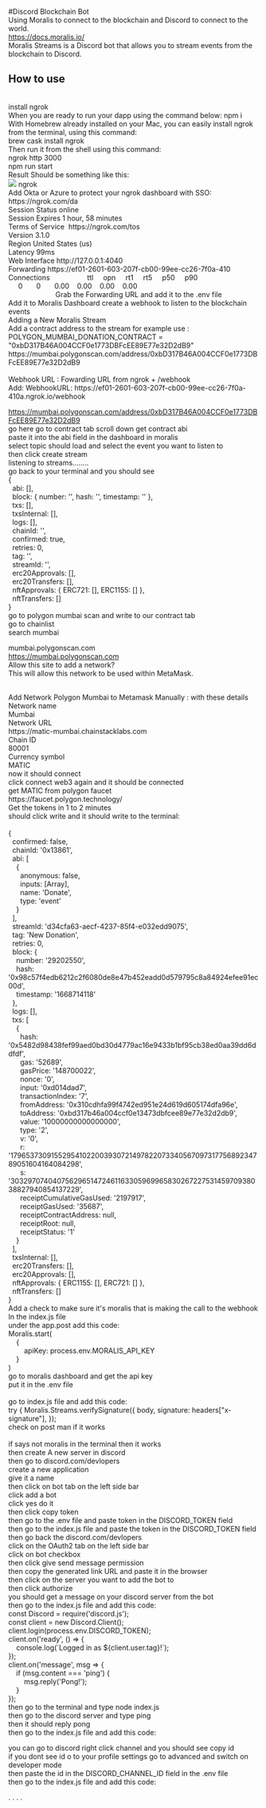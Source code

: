 #Discord Blockchain Bot
<br/>
Using Moralis to connect to the blockchain and Discord to connect to the world. 
<br/>
 https://docs.moralis.io/
 <br/>
Moralis Streams is a Discord bot that allows you to stream events from the blockchain to Discord.
<br/>
## How to use
<br/>
install ngrok 
<br/>
When you are ready to run your dapp using the command below:
npm i
<br/>
With Homebrew already installed on your Mac, you can easily install ngrok from the terminal, using this command: <br/>
brew cask install ngrok <br/>
Then run it from the shell using this command: <br/>
ngrok http 3000<br/> 
npm run start <br/>
Result Should be something like this: <br/> 
<img src="./assets/ngrok-terminal">
ngrok <br/>
Add Okta or Azure to protect your ngrok dashboard with SSO: <br/>
https://ngrok.com/da <br/> 
Session Status online <br/> 
Session Expires 1 hour, 58 minutes <br/>
Terms of Service  https://ngrok.com/tos <br/>
Version 3.1.0 <br/>
Region United States (us) <br/>
Latency 99ms <br/>
Web Interface http://127.0.0.1:4040   <br/>
Forwarding https://ef01-2601-603-207f-cb00-99ee-cc26-7f0a-410 <br/>
Connections                   ttl     opn     rt1     rt5     p50     p90 <br/>  
                               0       0       0.00    0.00    0.00    0.00  <br/>                       
Grab the Forwarding URL and add it to the .env file <br/>
Add it to Moralis Dashboard create a webhook to listen to the blockchain events <br/>
Adding a New Moralis Stream
<br/>
Add a contract address to the stream for example use :
<br/>
POLYGON_MUMBAI_DONATION_CONTRACT = "0xbD317B46A004CCF0e1773DBFcEE89E77e32D2dB9" 
<br/>
https://mumbai.polygonscan.com/address/0xbD317B46A004CCF0e1773DBFcEE89E77e32D2dB9
<br/>
                                    
<br/>
Webhook URL : Fowarding URL from ngrok + /webhook
<br/>
Add: WebhookURL: https://ef01-2601-603-207f-cb00-99ee-cc26-7f0a-410a.ngrok.io/webhook
<br/>

https://mumbai.polygonscan.com/address/0xbD317B46A004CCF0e1773DBFcEE89E77e32D2dB9
<br/>
go here go to contract tab scroll down get contract abi
<br/>
paste it into the abi field in the dashboard in moralis
<br/>
select topic should load and select the event you want to listen to
<br/>
then click create stream
<br/>
listening to streams........
<br/>
go back to your terminal and you should see 
<br/>
{
<br/>
  abi: [],
  <br/>
  block: { number: '', hash: '', timestamp: '' },
  <br/>
  txs: [],
  <br/>
  txsInternal: [],
  <br/>
  logs: [],
  <br/>
  chainId: '',
  <br/>
  confirmed: true,
  <br/>
  retries: 0,
  <br/>
  tag: '',
  <br/>
  streamId: '',
  <br/>
  erc20Approvals: [],
  <br/>
  erc20Transfers: [],
  <br/>
  nftApprovals: { ERC721: [], ERC1155: [] },
  <br/>
  nftTransfers: []
  <br/>
}
<br/>
go to polygon mumbai scan and write to our contract tab
<br/>
go to chainlist 
<br/>
search mumbai
<br/>

mumbai.polygonscan.com
<br/>
https://mumbai.polygonscan.com
<br/>
Allow this site to add a network?
<br/>
This will allow this network to be used within MetaMask.
<br/>

<br/>
Add Network Polygon Mumbai to Metamask Manually : with these details 
<br/>
Network name
<br/>
Mumbai
<br/>
Network URL
<br/>
https://matic-mumbai.chainstacklabs.com
<br/>
Chain ID
<br/>
80001
<br/>
Currency symbol
<br/>
MATIC
<br/>
now it should connect
<br/>
click connect web3 again and it should be connected 
<br/>
get MATIC from polygon faucet 
<br/>
https://faucet.polygon.technology/
<br/>
Get the tokens in 1 to 2 minutes
<br/>
should click write and it should write to the terminal:
<br/>
<br/>
{
<br/>
  confirmed: false,
  <br/>
  chainId: '0x13861',
  <br/>
  abi: [
  <br/>
    {
    <br/>
      anonymous: false,
      <br/>
      inputs: [Array],
      <br/>
      name: 'Donate',
      <br/>
      type: 'event'
      <br/>
    }
    <br/>
  ],
  <br/>
  streamId: 'd34cfa63-aecf-4237-85f4-e032edd9075',
  <br/>
  tag: 'New Donation',
  <br/>
  retries: 0,
  <br/>
  block: {
  <br/>
    number: '29202550',
    <br/>
    hash: '0x98c57f4edb6212c2f6080de8e47b452eadd0d579795c8a84924efee91ec00d',
    <br/>
    timestamp: '1668714118'<br/>
  },<br/>
  logs: [],
  <br/>
  txs: [
  <br/>
    {
    <br/>
      hash: '0x5482d98438fef99aed0bd30d4779ac16e9433b1bf95cb38ed0aa39dd6ddfdf',
      <br/>
      gas: '52689',
      <br/>
      gasPrice: '148700022',
      <br/>
      nonce: '0',
      <br/>
      input: '0xd014dad7',
      <br/>
      transactionIndex: '7',
      <br/>
      fromAddress: '0x310cdhfa99f4742ed951e24d619d605174dfa96e',
      <br/>
      toAddress: '0xbd317b46a004ccf0e13473dbfcee89e77e32d2db9',
      <br/>
      value: '10000000000000000',
      <br/>
      type: '2',
      <br/>
      v: '0',
      <br/>
      r: '17965373091552954102200393072149782207334056709731775689234789051604164084298',
      <br/>
      s: '3032970740407562965147246116330596996583026722753145970938038827940854137229',
      <br/>
      receiptCumulativeGasUsed: '2197917',
      <br/>
      receiptGasUsed: '35687',
      <br/>
      receiptContractAddress: null,
      <br/>
      receiptRoot: null,
      <br/>
      receiptStatus: '1'
      <br/>
    }
    <br/>
  ],
  <br/>
  txsInternal: [],
  <br/>
  erc20Transfers: [],
  <br/>
  erc20Approvals: [],
  <br/>
  nftApprovals: { ERC1155: [], ERC721: [] },
  <br/>
  nftTransfers: []
  <br/>
}
<br/>
Add a check to make sure it's moralis that is making the call to the webhook
<br/>
In the index.js file 
<br/>
under the app.post add this code:
<br/>
Moralis.start(
<br/>
    {
    <br/>
        apiKey: process.env.MORALIS_API_KEY
        <br/>
    } <br/>
) <br/>
go to moralis dashboard and get the api key <br/>
put it in the .env file <br/>
<br/>
go to index.js file and add this code: <br/>
  try {
    Moralis.Streams.verifySignature({
      body,
      signature: headers["x-signature"],
    });
<br/>
check on post man if it works <br/>
<br/>   
if says not moralis in the terminal then it works  <br/>
then create A new server in discord <br/>
then go to discord.com/devlopers <br/>
create a new application <br/>
give it a name <br/>
then click on bot tab on the left side bar <br/>
click add a bot <br/>
click yes do it <br/>
then click copy token <br/>
then go to the .env file and paste token in the DISCORD_TOKEN field <br/>
then go to the index.js file and paste the token in the DISCORD_TOKEN field <br/>
then go back the discord.com/devlopers <br/>
click on the OAuth2 tab on the left side bar <br/>
click on bot checkbox <br/>
then click give send message permission <br/>
then copy the generated link URL and paste it in the browser <br/>
then click on the server you want to add the bot to <br/>
then click authorize <br/>
you should get a message on your discord server from the bot </br>
then go to the index.js file and add this code: <br/>
const Discord = require('discord.js'); <br/>
const client = new Discord.Client(); <br/>
client.login(process.env.DISCORD_TOKEN); <br/>
client.on('ready', () => { <br/>
    console.log(`Logged in as ${client.user.tag}!`); <br/>
}); <br/>
client.on('message', msg => { <br/>
    if (msg.content === 'ping') { <br/>
        msg.reply('Pong!'); <br/>
    } <br/>
}); <br/>
then go to the terminal and type node index.js <br/>
then go to the discord server and type ping <br/>
then it should reply pong <br/>
then go to the index.js file and add this code: <br/>

you can go to discord right click channel and you should see copy id <br/>
if you dont see id o to your profile settings go to advanced and switch on developer mode  <br/>
then paste the id in the DISCORD_CHANNEL_ID field in the .env file <br/>
then go to the index.js file and add this code: <br/>



.
.
.
.












































































































































































































































































































































































































































































